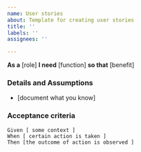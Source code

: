```yaml
---
name: User stories
about: Template for creating user stories
title: ''
labels: ''
assignees: ''

---
```


**As a** [role]
**I  need** [function]
**so that** [benefit]

### Details and Assumptions
* [document what you know]

### Acceptance criteria

```gherkin
Given [ some context ]
When [ certain action is taken ]
Then [the outcome of action is observed ]
```
